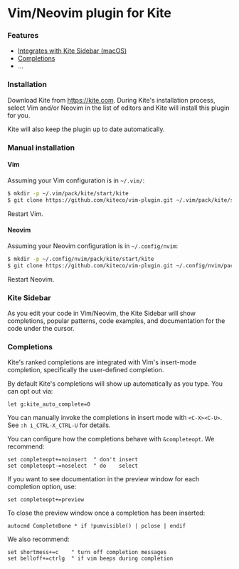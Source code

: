 # Vim/Neovim plugin for Kite


### Features

- [Integrates with Kite Sidebar (macOS)](#kite-sidebar)
- [Completions](#completions)
- ...


### Installation

Download Kite from https://kite.com.  During Kite's installation process, select Vim and/or Neovim in the list of editors and Kite will install this plugin for you.

Kite will also keep the plugin up to date automatically.


### Manual installation

#### Vim

Assuming your Vim configuration is in `~/.vim/`:

```sh
$ mkdir -p ~/.vim/pack/kite/start/kite
$ git clone https://github.com/kiteco/vim-plugin.git ~/.vim/pack/kite/start/kite/
```

Restart Vim.


#### Neovim

Assuming your Neovim configuration is in `~/.config/nvim`:

```sh
$ mkdir -p ~/.config/nvim/pack/kite/start/kite
$ git clone https://github.com/kiteco/vim-plugin.git ~/.config/nvim/pack/kite/start/kite/
```

Restart Neovim.


### Kite Sidebar

As you edit your code in Vim/Neovim, the Kite Sidebar will show completions, popular patterns, code examples, and documentation for the code under the cursor.


### Completions

Kite's ranked completions are integrated with Vim's insert-mode completion, specifically the user-defined completion.

By default Kite's completions will show up automatically as you type.  You can opt out via:

```viml
let g:kite_auto_complete=0
```

You can manually invoke the completions in insert mode with `<C-X><C-U>`.  See `:h i_CTRL-X_CTRL-U` for details.

You can configure how the completions behave with `&completeopt`.  We recommend:

```viml
set completeopt+=noinsert  " don't insert
set completeopt-=noselect  " do    select
```

If you want to see documentation in the preview window for each completion option, use:

```viml
set completeopt+=preview
```

To close the preview window once a completion has been inserted:

```viml
autocmd CompleteDone * if !pumvisible() | pclose | endif
```

We also recommend:

```viml
set shortmess+=c    " turn off completion messages
set belloff+=ctrlg  " if vim beeps during completion
```

